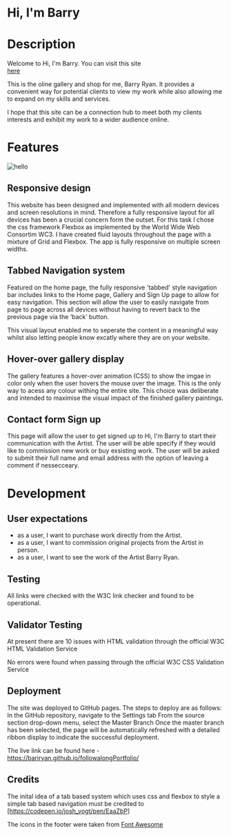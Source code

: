 # Hi, I'm Barry

# Description 

Welcome to Hi, I'm Barry. You can visit this site  
[here](https://bariryan.github.io/followalongPortfolio/) 

This is the oline gallery and shop for me, Barry Ryan. It provides a convenient way for potential clients to view my work while also allowing me to expand on my skills and services. 

I hope that this site can be a connection hub to meet both my clients interests and exhibit
 my work to a wider audience online.

# Features 

![hello](https://github.com/bariryan/followalongPortfolio/blob/master/assets/images/mastermockup.png)


## Responsive design

This website has been designed and implemented with all modern devices and screen resolutions in mind. Therefore a fully responsive layout for all devices has been a crucial concern form the outset. For this task I chose the css framework Flexbox as implemented by the World Wide Web Consortim WC3. I have created fluid layouts throughout the page with a mixture of Grid and Flexbox. The app is fully responsive on multiple screen widths.

 
  ## Tabbed Navigation system

  Featured on the home page, the fully responsive 'tabbed' style navigation bar includes links to the Home page, Gallery and Sign Up page to allow for easy navigation. This section will allow the user to easily navigate from page to page across all devices without having to revert back to the previous page via the ‘back’ button.

  This visual layout enabled me to seperate the content in a meaningful way whilst also letting people know excatly where they are on your website. 

  ## Hover-over gallery display

  The gallery features a hover-over animation (CSS) to show the imgae in color only when the user hovers the mouse over the image. This is the only way to acess any colour withing the entire site. This choice was deliberate and intended to maximise the visual impact of the finished gallery paintings.

  
 ## Contact form Sign up 

  This page will allow the user to get signed up to Hi, I'm Barry to start their communication with the Artist. The user will be able specify if they would like to commission new work or buy exsisting work. The user will be asked to submit their full name and email address with the option of leaving a comment if nessecceary. 



 # Development

 ## User expectations

 * as a user, I want to purchase work directly from the Artist.
 * as a user, I want to commission original projects from the Artist in person.  
 * as a user, I want to see the work of the Artist Barry Ryan.


## Testing

All links were checked with the W3C link checker and found to be operational.


## Validator Testing 

At present there are 10 issues with HTML validation through the official W3C HTML Validation Service

No errors were found when passing through the official W3C CSS Validation Service

## Deployment
 
 The site was deployed to GitHub pages. The steps to deploy are as follows: 
   In the GitHub repository, navigate to the Settings tab 
   From the source section drop-down menu, select the Master Branch
   Once the master branch has been selected, the page will be automatically refreshed with a detailed ribbon display to indicate the successful deployment. 

The live link can be found here - https://bariryan.github.io/followalongPortfolio/

## Credits 

The inital idea of a tab based system which uses css and flexbox to style a simple tab based navigation must be credited to 
 [https://codepen.io/josh_vogt/pen/EaaZbP] 

The icons in the footer were taken from [Font Awesome](https://fontawesome.com/)



